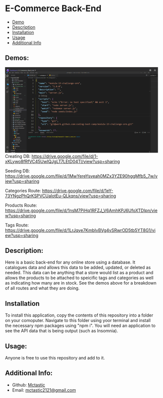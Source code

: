 # E-Commerce Back-End

- [Demo](#demo)
- [Description](#description)
- [Installation](#installation)
- [Usage](#usage)
- [Additional Info](#additional-info)

## Demos:

![demo of categories route and server startup](./demos/categories_route_demo.gif)
Creating DB: https://drive.google.com/file/d/1-xKLywo8fRfVC45UwIQJgLT7LEtD04Tl/view?usp=sharing

Seeding DB: https://drive.google.com/file/d/1MwYereYsveah0MZx3YZE90hggMfb5_7w/view?usp=sharing

Categories Route: https://drive.google.com/file/d/1eY-73YNgzPhQrKSPVCUalotEu-QLkqns/view?usp=sharing

Products Route: https://drive.google.com/file/d/1nsM7PiHq1RFZJ_V6AmhKPJ6UfoXTDlpn/view?usp=sharing

Tags Route: https://drive.google.com/file/d/1LrJqye7KmbIvBVg4vSRwrOD5tb5YT8G1/view?usp=sharing

## Description:

Here is a basic back-end for any online store using a database. It catalogues data and allows this data to be added, updated, or deleted as needed. This data can be anything that a store would list as a product and allows the products to be attached to speicific tags and categories as well as indicating how many are in stock. See the demos above for a breakdown of all routes and what they are doing.

## Installation

To install this application, copy the contents of this repository into a folder on your comoputer. Navigate to this folder using yoor terminal and install the necessary npm packages using "npm i". You will need an application to see the API data that is being output (such as Insomnia).

## Usage:

Anyone is free to use this repository and add to it.

## Additional Info:

- Github: [Mctastic](https://github.com/mctastic)
- Email: mctastic2121@gmail.com
